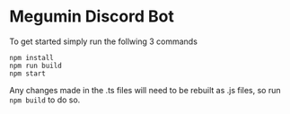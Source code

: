 # Megumin Discord Bot

To get started simply run the follwing 3 commands

```
npm install
npm run build
npm start
```

Any changes made in the .ts files will need to be rebuilt as .js files, so run ```npm build``` to do so.


